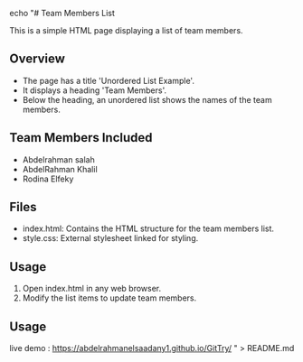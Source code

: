 echo "# Team Members List

This is a simple HTML page displaying a list of team members.

## Overview

- The page has a title 'Unordered List Example'.
- It displays a heading 'Team Members'.
- Below the heading, an unordered list shows the names of the team members.

## Team Members Included

- Abdelrahman salah
- AbdelRahman Khalil
- Rodina Elfeky


## Files

- index.html: Contains the HTML structure for the team members list.
- style.css: External stylesheet linked for styling.

## Usage

1. Open index.html in any web browser.
2. Modify the list items to update team members.

## Usage 
live demo : https://abdelrahmanelsaadany1.github.io/GitTry/
" > README.md
